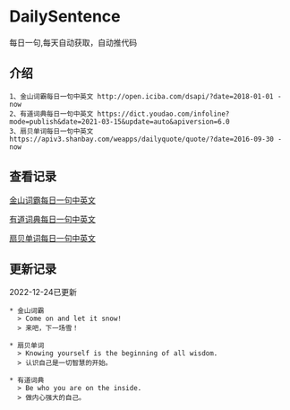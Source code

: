 # DailySentence

每日一句,每天自动获取，自动推代码

## 介绍

```
1、金山词霸每日一句中英文 http://open.iciba.com/dsapi/?date=2018-01-01 - now
2、有道词典每日一句中英文 https://dict.youdao.com/infoline?mode=publish&date=2021-03-15&update=auto&apiversion=6.0
3、扇贝单词每日一句中英文 https://apiv3.shanbay.com/weapps/dailyquote/quote/?date=2016-09-30 - now
```

## 查看记录

[金山词霸每日一句中英文](./data/iciba/)

[有道词典每日一句中英文](./data/youdao/)

[扇贝单词每日一句中英文](./data/shanbay/)

## 更新记录
2022-12-24已更新 
```
* 金山词霸
  > Come on and let it snow!
  > 来吧，下一场雪！

* 扇贝单词
  > Knowing yourself is the beginning of all wisdom.
  > 认识自己是一切智慧的开始。

* 有道词典
  > Be who you are on the inside.
  > 做内心强大的自己。

```
